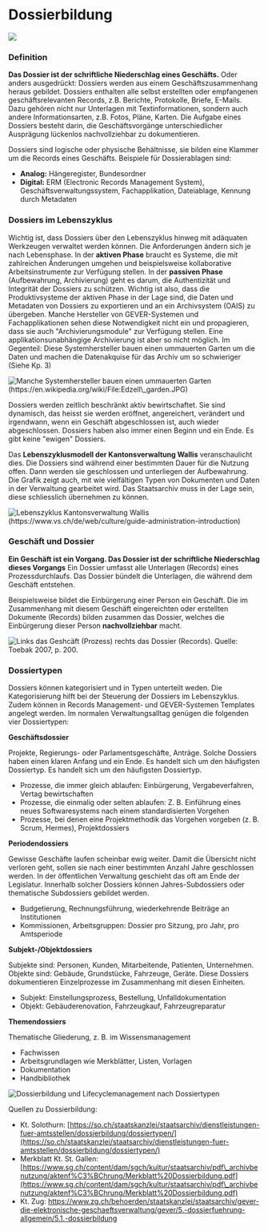 # Dossierbildung

![](<../.gitbook/assets/image (3) (1).png>)

### **Definition**

**Das Dossier ist der schriftliche Niederschlag eines Geschäfts.** Oder anders ausgedrückt: Dossiers werden aus einem Geschäftszusammenhang heraus gebildet. Dossiers enthalten alle selbst erstellten oder empfangenen geschäftsrelevanten Records, z.B. Berichte, Protokolle, Briefe, E-​Mails. Dazu gehören nicht nur Unterlagen mit Textinformationen, sondern auch andere Informationsarten, z.B. Fotos, Pläne, Karten. Die Aufgabe eines Dossiers besteht darin, die Geschäftsvorgänge unterschiedlicher Ausprägung lückenlos nachvollziehbar zu dokumentieren.

Dossiers sind logische oder physische Behältnisse, sie bilden eine Klammer um die Records eines Geschäfts. Beispiele für Dossierablagen sind:

* **Analog:** Hängeregister, Bundesordner
* **Digital:** ERM (Electronic Records Management System), Geschäftsverwaltungssystem, Fachapplikation, Dateiablage, Kennung durch Metadaten

### Dossiers im Lebenszyklus

Wichtig ist, dass Dossiers über den Lebenszyklus hinweg mit adäquaten Werkzeugen verwaltet werden können. Die Anforderungen ändern sich je nach Lebensphase. In der **aktiven Phase** braucht es Systeme, die mit zahlreichen Änderungen umgehen und beispielsweise kollaborative Arbeitsinstrumente zur Verfügung stellen. In der **passiven Phase** (Aufbewahrung, Archivierung) geht es darum, die Authentizität und Integrität der Dossiers zu schützen. Wichtig ist also, dass die Produktivsysteme der aktiven Phase in der Lage sind, die Daten und Metadaten von Dossiers zu exportieren und an ein Archivsystem (OAIS) zu übergeben. Manche Hersteller von GEVER-Systemen und Fachapplikationen sehen diese Notwendigkeit nicht ein und propagieren, dass sie auch "Archivierungsmodule" zur Verfügung stellen. Eine applikationsunabhängige Archivierung ist aber so nicht möglich. Im Gegenteil: Diese Systemhersteller bauen einen ummauerten Garten um die Daten und machen die Datenakquise für das Archiv um so schwieriger (Siehe Kp. 3)

![Manche Systemhersteller bauen einen ummauerten Garten (https://en.wikipedia.org/wiki/File:Edzell\_garden.JPG)](<../.gitbook/assets/image (8) (2).png>)

Dossiers werden zeitlich beschränkt aktiv bewirtschaftet. Sie sind dynamisch, das heisst sie werden eröffnet, angereichert, verändert und irgendwann, wenn ein Geschäft abgeschlossen ist, auch wieder abgeschlossen. Dossiers haben also immer einen Beginn und ein Ende. Es gibt keine "ewigen" Dossiers.

Das **Lebenszyklusmodell der Kantonsverwaltung Wallis** veranschaulicht dies. Die Dossiers sind während einer bestimmten Dauer für die Nutzung offen. Dann werden sie geschlossen und unterliegen der Aufbewahrung. Die Grafik zeigt auch, mit wie vielfältigen Typen von Dokumenten und Daten in der Verwaltung gearbeitet wird. Das Staatsarchiv muss in der Lage sein, diese schliesslich übernehmen zu können.

![Lebenszyklus Kantonsverwaltung Wallis (https://www.vs.ch/de/web/culture/guide-administration-introduction)](<../.gitbook/assets/image (9) (3).png>)

### Geschäft und Dossier

**Ein Geschäft ist ein Vorgang. Das Dossier ist der schriftliche Niederschlag dieses Vorgangs** Ein Dossier umfasst alle Unterlagen (Records) eines Prozessdurchlaufs. Das Dossier bündelt die Unterlagen, die während dem Geschäft entstehen.

Beispielsweise bildet die Einbürgerung einer Person ein Geschäft. Die im Zusammenhang mit diesem Geschäft eingereichten oder erstellten Dokumente (Records) bilden zusammen das Dossier, welches die Einbürgerung dieser Person **nachvollziehbar** macht.

![Links das Geshcäft (Prozess) rechts das Dossier (Records). Quelle: Toebak 2007, p. 200.](<../.gitbook/assets/image (4).png>)

### Dossiertypen

Dossiers können kategorisiert und in Typen unterteilt weden. Die Kategorisierung hilft bei der Steuerung der Dossiers im Lebenszyklus. Zudem können in Records Management- und GEVER-Systemen Templates angelegt werden. Im normalen Verwaltungsalltag genügen die folgenden vier Dossiertypen:

**Geschäftsdossier**

Projekte, Regierungs- oder Parlamentsgeschäfte, Anträge. Solche Dossiers haben einen klaren Anfang und ein Ende. Es handelt sich um den häufigsten Dossiertyp. Es handelt sich um den häufigsten Dossiertyp.&#x20;

* Prozesse, die immer gleich ablaufen: Einbürgerung, Vergabeverfahren, Vertag bewirtschaften&#x20;
* Prozesse, die einmalig oder selten ablaufen: Z. B. Einführung eines neues Softwaresystems nach einem standardisierten Vorgehen&#x20;
* Prozesse, bei denen eine Projektmethodik das Vorgehen vorgeben (z. B. Scrum, Hermes), Projektdossiers

**Periodendossiers**

Gewisse Geschäfte laufen scheinbar ewig weiter. Damit die Übersicht nicht verloren geht, sollen sie nach einer bestimmten Anzahl Jahre geschlossen werden. In der öffentlichen Verwaltung geschieht das oft am Ende der Legislatur. Innerhalb solcher Dossiers können Jahres-​Subdossiers oder thematische Subdossiers gebildet werden.&#x20;

* Budgetierung, Rechnungsführung, wiederkehrende Beiträge an Institutionen&#x20;
* Kommissionen, Arbeitsgruppen: Dossier pro Sitzung, pro Jahr, pro Amtsperiode

**Subjekt-/Objektdossiers**

Subjekte sind: Personen, Kunden, Mitarbeitende, Patienten, Unternehmen. Objekte sind: Gebäude, Grundstücke, Fahrzeuge, Geräte. Diese Dossiers dokumentieren Einzelprozesse im Zusammenhang mit diesen Einheiten.

* Subjekt: Einstellungsprozess, Bestellung, Unfalldokumentation&#x20;
* Objekt: Gebäuderenovation, Fahrzeugkauf, Fahrzeugreparatur

**Themendossiers**

Thematische Gliederung, z. B. im Wissensmanagement&#x20;

* Fachwissen&#x20;
* Arbeitsgrundlagen wie Merkblätter, Listen, Vorlagen&#x20;
* Dokumentation&#x20;
* Handbibliothek

![Dossierbildung und Lifecyclemanagement nach Dossiertypen](<../.gitbook/assets/image (2) (2).png>)



Quellen zu Dossierbildung:&#x20;

* Kt. Solothurn: [https://so.ch/staatskanzlei/staatsarchiv/dienstleistungen-fuer-amtsstellen/dossierbildung/dossiertypen/](https://so.ch/staatskanzlei/staatsarchiv/dienstleistungen-fuer-amtsstellen/dossierbildung/dossiertypen/)
* Merkblatt Kt. St. Gallen: [https://www.sg.ch/content/dam/sgch/kultur/staatsarchiv/pdf\_archivbenutzung/aktenf%C3%BChrung/Merkblatt%20Dossierbildung.pdf](https://www.sg.ch/content/dam/sgch/kultur/staatsarchiv/pdf\_archivbenutzung/aktenf%C3%BChrung/Merkblatt%20Dossierbildung.pdf)
* Kt. Zug: [https://www.zg.ch/behoerden/staatskanzlei/staatsarchiv/gever-die-elektronische-geschaeftsverwaltung/gever/5.-dossierfuehrung-allgemein/5.1.-dossierbildung ](https://www.zg.ch/behoerden/staatskanzlei/staatsarchiv/gever-die-elektronische-geschaeftsverwaltung/gever/5.-dossierfuehrung-allgemein/5.1.-dossierbildung)

